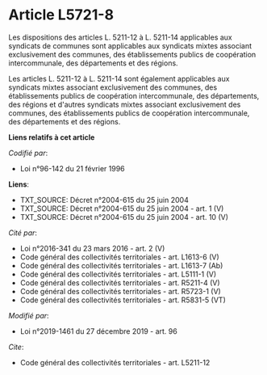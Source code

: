 # Article L5721-8

Les dispositions des articles L. 5211-12 à L. 5211-14 applicables aux syndicats de communes sont applicables aux syndicats
mixtes associant exclusivement des communes, des établissements publics de coopération intercommunale, des départements et
des régions.

Les articles L. 5211-12 à L. 5211-14 sont également applicables aux syndicats mixtes associant exclusivement des communes,
des établissements publics de coopération intercommunale, des départements, des régions et d'autres syndicats mixtes
associant exclusivement des communes, des établissements publics de coopération intercommunale, des départements et des
régions.

**Liens relatifs à cet article**

_Codifié par_:

  - Loi n°96-142 du 21 février 1996

**Liens**:

  - TXT_SOURCE: Décret n°2004-615 du 25 juin 2004
  - TXT_SOURCE: Décret n°2004-615 du 25 juin 2004 - art. 1 (V)
  - TXT_SOURCE: Décret n°2004-615 du 25 juin 2004 - art. 10 (V)

_Cité par_:

  - Loi n°2016-341 du 23 mars 2016 - art. 2 (V)
  - Code général des collectivités territoriales - art. L1613-6 (V)
  - Code général des collectivités territoriales - art. L1613-7 (Ab)
  - Code général des collectivités territoriales - art. L5111-1 (V)
  - Code général des collectivités territoriales - art. R5211-4 (V)
  - Code général des collectivités territoriales - art. R5723-1 (V)
  - Code général des collectivités territoriales - art. R5831-5 (VT)

_Modifié par_:

  - Loi n°2019-1461 du 27 décembre 2019 - art. 96

_Cite_:

  - Code général des collectivités territoriales - art. L5211-12
